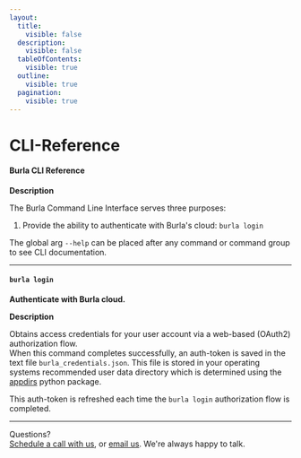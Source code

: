 ```yaml
---
layout:
  title:
    visible: false
  description:
    visible: false
  tableOfContents:
    visible: true
  outline:
    visible: true
  pagination:
    visible: true
---
```


# CLI-Reference

#### Burla CLI Reference

**Description**

The Burla Command Line Interface serves three purposes:

1. Provide the ability to authenticate with Burla's cloud: `burla login`

The global arg `--help` can be placed after any command or command group to see CLI documentation.

***

#### `burla login`

**Authenticate with Burla cloud.**

**Description**

Obtains access credentials for your user account via a web-based (OAuth2) authorization flow.\
When this command completes successfully, an auth-token is saved in the text file `burla_credentials.json`. This file is stored in your operating systems recommended user data directory which is determined using the [appdirs](https://github.com/ActiveState/appdirs) python package.

This auth-token is refreshed each time the `burla login` authorization flow is completed.





***

Questions?\
[Schedule a call with us](https://cal.com/jakez/burla/), or [email us](mailto:jake@burla.dev). We're always happy to talk.
